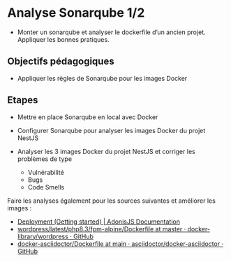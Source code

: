 # Analyse Sonarqube 1/2

- Monter un sonarqube et analyser le dockerfile d’un ancien projet. Appliquer les bonnes pratiques.

## Objectifs pédagogiques

- Appliquer les règles de Sonarqube pour les images Docker

## Etapes

- Mettre en place Sonarqube en local avec Docker

- Configurer Sonarqube pour analyser les images Docker du projet NestJS

- Analyser les 3 images Docker du projet NestJS et corriger les problèmes de type
  
  - Vulnérabilité
  - Bugs
  - Code Smells

Faire les analyses également pour les sources suivantes et améliorer les images :

- [Deployment (Getting started) | AdonisJS Documentation](https://docs.adonisjs.com/guides/getting-started/deployment#creating-a-docker-image)
- [wordpress/latest/php8.3/fpm-alpine/Dockerfile at master · docker-library/wordpress · GitHub](https://github.com/docker-library/wordpress/blob/master/latest/php8.3/fpm-alpine/Dockerfile)
- [docker-asciidoctor/Dockerfile at main · asciidoctor/docker-asciidoctor · GitHub](https://github.com/asciidoctor/docker-asciidoctor/blob/main/Dockerfile)
